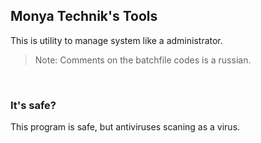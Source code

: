 ## Monya Technik's Tools
This is utility to manage system like a administrator.

> Note: Comments on the batchfile codes is a russian.

</br>

### It's safe?
This program is safe, but antiviruses scaning as a virus.

